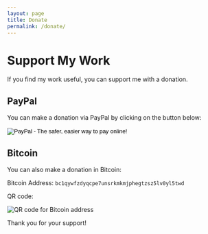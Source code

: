 ```yaml
---
layout: page
title: Donate
permalink: /donate/
---
```

<h1>Support My Work</h1>

<p>If you find my work useful, you can support me with a donation.</p>

<h2>PayPal</h2>
<p>You can make a donation via PayPal by clicking on the button below:</p>
<form action="https://www.paypal.com/cgi-bin/webscr" method="post" target="_blank">
    <input type="hidden" name="cmd" value="_donations">
    <input type="hidden" name="business" value="zaephyr.delacroix@gmail.com">
    <input type="hidden" name="currency_code" value="USD">
    <input type="image" src="https://www.paypalobjects.com/webstatic/en_US/i/btn/png/blue-rect-paypal-26px.png" border="0" name="submit" alt="PayPal - The safer, easier way to pay online!">
    <img alt="" border="0" src="https://www.paypalobjects.com/en_US/i/scr/pixel.gif" width="1" height="1">
</form>

<h2>Bitcoin</h2>
<p>You can also make a donation in Bitcoin:</p>
<p>Bitcoin Address: <code>bc1qywfzdyqcpe7unsrkmkmjphegtzsz5lv0yl5twd</code></p>
<p>QR code:</p>
<p><img src="/images/qrcode.jpg" alt="QR code for Bitcoin address"></p>

<p>Thank you for your support!</p>



